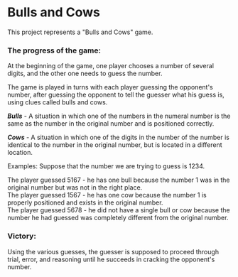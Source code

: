 # Bulls and Cows

This project represents a "Bulls and Cows" game.

### The progress of the game:

At the beginning of the game, one player chooses a number of several digits, and the other one needs to guess the number.

The game is played in turns with each player guessing the opponent's number, after guessing the opponent to tell the guesser what his guess is, using clues called bulls and cows.

***Bulls*** - A situation in which one of the numbers in the numeral number is the same as the number in the original number and is positioned correctly.

***Cows*** - A situation in which one of the digits in the number of the number is identical to the number in the original number, but is located in a different location.

Examples: Suppose that the number we are trying to guess is 1234.

The player guessed 5167 - he has one bull because the number 1 was in the original number but was not in the right place. \
The player guessed 1567 - he has one cow because the number 1 is properly positioned and exists in the original number. \
The player guessed 5678 - he did not have a single bull or cow because the number he had guessed was completely different from the original number.

### Victory:
Using the various guesses, the guesser is supposed to proceed through trial, error, and reasoning until he succeeds in cracking the opponent's number.
